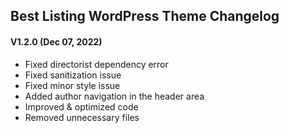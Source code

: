 ## Best Listing WordPress Theme Changelog

#### V1.2.0 (Dec 07, 2022)
- Fixed directorist dependency error
- Fixed sanitization issue
- Fixed minor style issue
- Added author navigation in the header area
- Improved & optimized code
- Removed unnecessary files